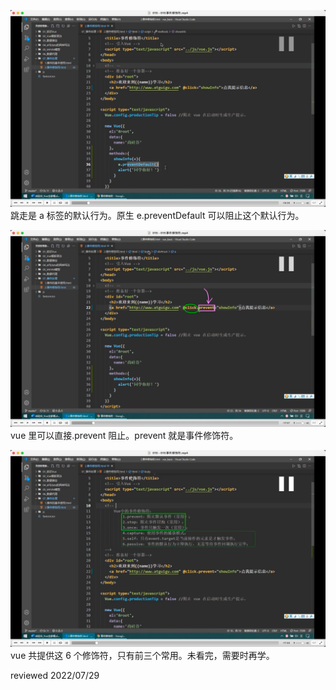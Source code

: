 ![](./img/2022-07-13-18-31-14.png)  
跳走是 a 标签的默认行为。原生 e.preventDefault 可以阻止这个默认行为。

![](./img/2022-07-13-18-32-06.png)  
vue 里可以直接.prevent 阻止。prevent 就是事件修饰符。

![](./img/2022-07-13-18-32-54.png)  
vue 共提供这 6 个修饰符，只有前三个常用。未看完，需要时再学。

reviewed 2022/07/29
